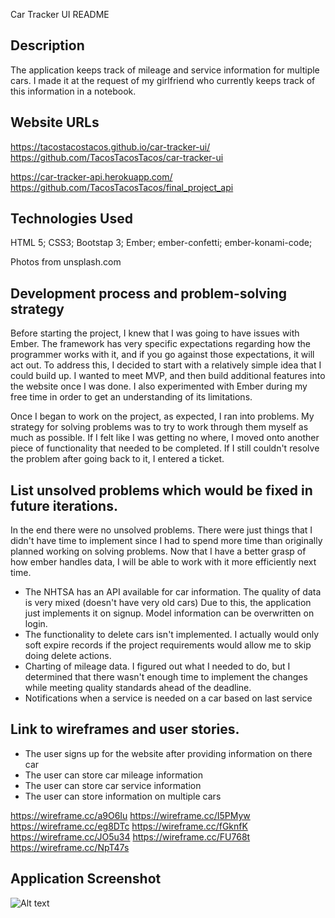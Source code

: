Car Tracker UI README

## Description
The application keeps track of mileage and service information for multiple cars.  I made it at the request of my girlfriend who currently keeps track of this information in a notebook.

## Website URLs
https://tacostacostacos.github.io/car-tracker-ui/
https://github.com/TacosTacosTacos/car-tracker-ui

https://car-tracker-api.herokuapp.com/
https://github.com/TacosTacosTacos/final_project_api

## Technologies Used
HTML 5; CSS3; Bootstap 3; Ember; ember-confetti; ember-konami-code;

Photos from unsplash.com

## Development process and problem-solving strategy
Before starting the project, I knew that I was going to have issues with Ember.  The framework has very specific expectations regarding how the programmer works with it, and if you go against those expectations, it will act out.  To address this, I decided to start with a relatively simple idea that I could build up.  I wanted to meet MVP, and then build additional features into the website once I was done.  I also experimented with Ember during my free time in order to get an understanding of its limitations.

Once I began to work on the project, as expected, I ran into problems.  My strategy for solving problems was to try to work through them myself as much as possible.  If I felt like I was getting no where, I moved onto another piece of functionality that needed to be completed.  If I still couldn't resolve the problem after going back to it, I entered a ticket.

## List unsolved problems which would be fixed in future iterations.
In the end there were no unsolved problems.  There were just things that I didn't have time to implement since I had to spend more time than originally planned working on solving problems.  Now that I have a better grasp of how ember handles data, I will be able to work with it more efficiently next time.

- The NHTSA has an API available for car information.  The quality of data is very mixed (doesn't have very old cars)  Due to this, the application just implements it on signup.  Model information can be overwritten on login.
- The functionality to delete cars isn't implemented.  I actually would only soft expire records if the project requirements would allow me to skip doing delete actions.
- Charting of mileage data.  I figured out what I needed to do, but I determined that there wasn't enough time to implement the changes while meeting quality standards ahead of the deadline.
- Notifications when a service is needed on a car based on last service

## Link to wireframes and user stories.
- The user signs up for the website after providing information on there car
- The user can store car mileage information
- The user can store car service information
- The user can store information on multiple cars

https://wireframe.cc/a9O6Iu
https://wireframe.cc/I5PMyw
https://wireframe.cc/eg8DTc
https://wireframe.cc/fGknfK
https://wireframe.cc/JO5u34
https://wireframe.cc/FU768t
https://wireframe.cc/NpT47s

## Application Screenshot
![Alt text](https://preview.ibb.co/dpLcL6/Screen_Shot_2017_11_28_at_8_35_30_PM.png "Optional title")
